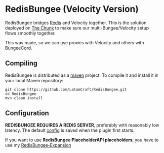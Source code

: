 # RedisBungee (Velocity Version)

RedisBungee bridges [Redis](http://redis.io) and Velocity together. This is the solution deployed on [The Chunk](http://thechunk.net) to make sure our multi-Bungee/Velocity setup flows smoothly together.

This was made, so we can use proxies with Velocity and others with BungeeCord.

## Compiling

RedisBungee is distributed as a [maven](http://maven.apache.org) project. To compile it and install it in your local Maven repository:

    git clone https://github.com/LatamCraft/RedisBungee.git
    cd RedisBungee
    mvn clean install

## Configuration

**REDISBUNGEE REQUIRES A REDIS SERVER**, preferably with reasonably low latency. The default [config](https://github.com/LatamCraft/RedisBungee/blob/master/src/main/resources/example_config.yml) is saved when the plugin first starts.

If you want to use **RedisBungee PlaceholderAPI placeholders**, you have to use my [RedisBungee-Expansion](https://github.com/YoSoyVillaa/RedisBungee-Expansion)
